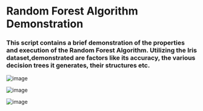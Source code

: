 # Random Forest Algorithm Demonstration

### This script contains a brief demonstration of the properties and execution of the Random Forest Algorithm. Utilizing the Iris dataset,demonstrated are factors like its accuracy, the various decision trees it generates, their structures etc.

![image](https://user-images.githubusercontent.com/45360115/150668306-74bb0e20-90e6-40f5-bb23-35e4a802ad2d.png)

![image](https://user-images.githubusercontent.com/45360115/150668311-096f74b6-c004-4f55-a991-5ac92b9e58b9.png)

![image](https://user-images.githubusercontent.com/45360115/150668317-4df8dff0-6fb3-4b40-900d-f65072ac538f.png)



